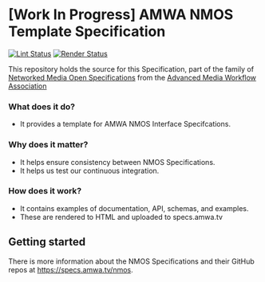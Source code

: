 # \[Work In Progress\] AMWA NMOS Template Specification

[![Lint Status](https://github.com/AMWA-TV/nmos-template/workflows/Lint/badge.svg)](https://github.com/AMWA-TV/nmos-template/actions?query=workflow%3ALint)
[![Render Status](https://github.com/AMWA-TV/nmos-template/workflows/Render/badge.svg)](https://github.com/AMWA-TV/nmos-template/actions?query=workflow%3ARender)

This repository holds the source for this Specification, part of the family of [Networked Media Open Specifications](https://specs.amwa.tv/nmos) from the [Advanced Media Workflow Association](https://amwa.tv)

[//]: # "INTRO-START"

### What does it do?

- It provides a template for AMWA NMOS Interface Specifcations.

### Why does it matter?

- It helps ensure consistency between NMOS Specifications.
- It helps us test our continuous integration.

### How does it work?

- It contains examples of documentation, API, schemas, and examples.
- These are rendered to HTML and uploaded to specs.amwa.tv

[//]: # "INTRO-END"

## Getting started

There is more information about the NMOS Specifications and their GitHub repos at <https://specs.amwa.tv/nmos>.
